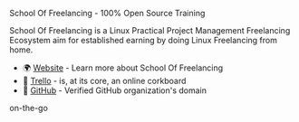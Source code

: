 School Of Freelancing - 100% Open Source Training

School Of Freelancing is a Linux Practical Project Management Freelancing Ecosystem aim for established earning by doing Linux Freelancing from home.

* 🌍 [Website](https://www.schooloffreelancing.com/) - Learn more about School Of Freelancing
* 📖 [Trello](https://trello.com/b/RFo7GNdY/school-of-freelancing) - is, at its core, an online corkboard
* 🐞 [GitHub](https://github.com/SchoolOfFreelancing) - Verified GitHub organization's domain

on-the-go






